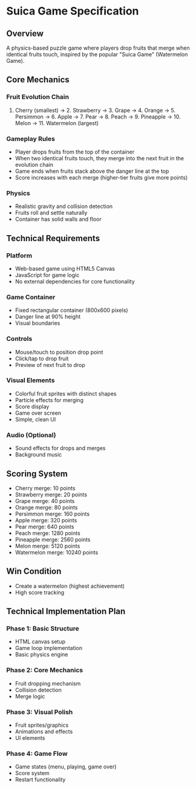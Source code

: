 # Suica Game Specification

## Overview
A physics-based puzzle game where players drop fruits that merge when identical fruits touch, inspired by the popular "Suica Game" (Watermelon Game).

## Core Mechanics

### Fruit Evolution Chain
1. Cherry (smallest) → 2. Strawberry → 3. Grape → 4. Orange → 5. Persimmon → 6. Apple → 7. Pear → 8. Peach → 9. Pineapple → 10. Melon → 11. Watermelon (largest)

### Gameplay Rules
- Player drops fruits from the top of the container
- When two identical fruits touch, they merge into the next fruit in the evolution chain
- Game ends when fruits stack above the danger line at the top
- Score increases with each merge (higher-tier fruits give more points)

### Physics
- Realistic gravity and collision detection
- Fruits roll and settle naturally
- Container has solid walls and floor

## Technical Requirements

### Platform
- Web-based game using HTML5 Canvas
- JavaScript for game logic
- No external dependencies for core functionality

### Game Container
- Fixed rectangular container (800x600 pixels)
- Danger line at 90% height
- Visual boundaries

### Controls
- Mouse/touch to position drop point
- Click/tap to drop fruit
- Preview of next fruit to drop

### Visual Elements
- Colorful fruit sprites with distinct shapes
- Particle effects for merging
- Score display
- Game over screen
- Simple, clean UI

### Audio (Optional)
- Sound effects for drops and merges
- Background music

## Scoring System
- Cherry merge: 10 points
- Strawberry merge: 20 points
- Grape merge: 40 points
- Orange merge: 80 points
- Persimmon merge: 160 points
- Apple merge: 320 points
- Pear merge: 640 points
- Peach merge: 1280 points
- Pineapple merge: 2560 points
- Melon merge: 5120 points
- Watermelon merge: 10240 points

## Win Condition
- Create a watermelon (highest achievement)
- High score tracking

## Technical Implementation Plan

### Phase 1: Basic Structure
- HTML canvas setup
- Game loop implementation
- Basic physics engine

### Phase 2: Core Mechanics
- Fruit dropping mechanism
- Collision detection
- Merge logic

### Phase 3: Visual Polish
- Fruit sprites/graphics
- Animations and effects
- UI elements

### Phase 4: Game Flow
- Game states (menu, playing, game over)
- Score system
- Restart functionality
